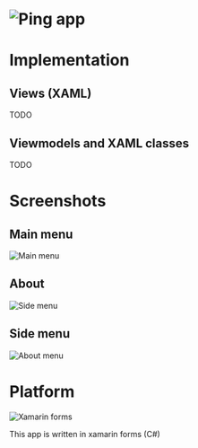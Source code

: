 # ![Ping app](https://github.com/domis045/Ping-app/raw/master/demo/logo-sm.png)
# Implementation
## Views (XAML)
TODO
## Viewmodels and XAML classes
TODO
# Screenshots
## Main menu 
![Main menu](https://github.com/domis045/Ping-app/raw/master/demo/1.jpg)
## About
![Side menu](https://github.com/domis045/Ping-app/raw/master/demo/side-menu.jpg)
## Side menu
![About menu](https://github.com/domis045/Ping-app/raw/master/demo/about.jpg)

# Platform
![Xamarin forms](https://upload.wikimedia.org/wikipedia/commons/6/68/Xamarin_logo_and_wordmark.png)

This app is written in xamarin forms (C#)  
